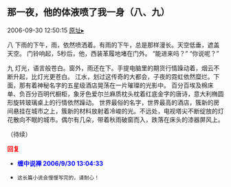 ## 那一夜，他的体液喷了我一身（八、九）
2006-09-30 12:50:15
[原址▸](http://www.fxgan.com/chan_time/2006_07_12/292.htm)


八 下雨的下午，雨，依然喷洒着。有雨的下午，总是那样漫长。天空低垂，遮盖天空。 门铃响起，5秒后，他，西装革履地堵在门外。 “能进来吗？” “你说呢？”

九 灯光，语言般苍白。窗外，雨还在下。手提电脑里的期货行情躁动着，烟云不断升起，比灯光更苍白。 江水，划过这传奇的大都会，子夜的霓虹依然糜烂。下面，那有着神秘名字的五星级酒店晃荡在一片璀璨的光影中。 百分百埃及棉床单、负百分百明代橱柜，象牙色爱尔兰麻质枕头枕着红底金字的唐诗，意大利椭圆形旋转玻璃桌上的行情依然躁动。 世界最俗的名字，世界最高的酒店，簇新的房间悬挂在城市之上，簇新的材料放射着冷峻的光。不远处，电视塔尖不断绽放的灯花散向不眠的城市。偶尔有几朵，带着秋雨破窗而入，跌落在床头的漆器屏风上。

（待续）




**<font color='red'>回复</font>**


- **<font color='blue'>缠中说禅 2006/9/30 13:04:33</font>**
- ```
  这长篇小说会慢慢写完的，请耐心！
  ```
